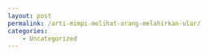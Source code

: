 ```yaml
---
layout: post
permalink: /arti-mimpi-melihat-orang-melahirkan-ular/
categories:
    - Uncategorized
---
```


